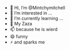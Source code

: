 - 👋 Hi, I’m @Mintchymitchell
- 👀 I’m interested in ...
- 🌱 I’m currently learning ...
- 💞️ My Zaza
- 📫 because he is wierd
- 😄 funny 
- ⚡ and sparks me 

<!---
Mintchymitchell/Mintchymitchell is a ✨ special ✨ repository because its `README.md` (this file) appears on your GitHub profile.
You can click the Preview link to take a look at your changes.
--->
